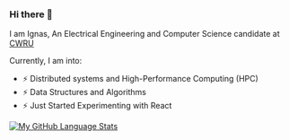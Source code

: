### Hi there 👋
I am Ignas, An Electrical Engineering and Computer Science candidate at [CWRU](https://www.case.edu)

Currently, I am into:
- ⚡ Distributed systems and High-Performance Computing (HPC)
- ⚡ Data Structures and Algorithms
- ⚡ Just Started Experimenting with React

[![My GitHub Language Stats](github-readme-stats-six-flax-51.vercel.app/api/top-langs/?username=ignasxv&langs_count=5&theme=tokyonight)]()
